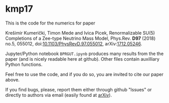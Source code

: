 # kmp17



This is the code for the numerics for paper


Krešimir Kumerički, Timon Mede and Ivica Picek, 
Renormalizable SU(5) Completions of a Zee-type Neutrino Mass Model,
Phys.Rev. **D97** (2018) no.5, 055012,
doi:[10.1103/PhysRevD.97.055012](https://doi.org/10.1103/PhysRevD.97.055012),
arXiv:[1712.05246](http://arxiv.org/abs/1712.05246).


Jupyter/Python notebook ``BPRGUT.ipynb`` produces many results
from the the paper (and is nicely readable here at github). 
Other files contain auxilliary Python functions.

Feel free to use the code, and if you do so, you are invited to cite our paper above.

If you find bugs, please, report them either through github "Issues" or directly to
authors via email (easily found at [arXiv](http://arXiv.org)).

